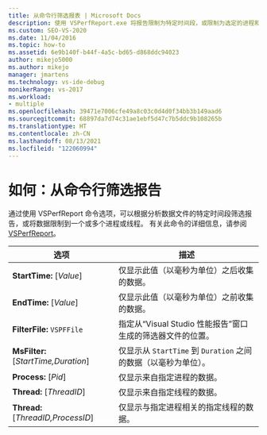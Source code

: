 ```yaml
---
title: 从命令行筛选报表 | Microsoft Docs
description: 使用 VSPerfReport.exe 将报告限制为特定时间段，或限制为选定的进程和线程。 本文列出了选项，并提供了说明。
ms.custom: SEO-VS-2020
ms.date: 11/04/2016
ms.topic: how-to
ms.assetid: 6e9b140f-b44f-4a5c-bd65-d868ddc94023
author: mikejo5000
ms.author: mikejo
manager: jmartens
ms.technology: vs-ide-debug
monikerRange: vs-2017
ms.workload:
- multiple
ms.openlocfilehash: 39471e7006cfe49a8c03c0d4d0f34bb3b149aad6
ms.sourcegitcommit: 68897da7d74c31ae1ebf5d47c7b5ddc9b108265b
ms.translationtype: HT
ms.contentlocale: zh-CN
ms.lasthandoff: 08/13/2021
ms.locfileid: "122060994"
---
```

# <a name="how-to-filter-reports-from-the-command-line"></a>如何：从命令行筛选报告
通过使用 VSPerfReport 命令选项，可以根据分析数据文件的特定时间段筛选报告，或将数据限制到一个或多个进程或线程。 有关此命令的详细信息，请参阅 [VSPerfReport](../profiling/vsperfreport.md)。

|选项|描述|
|-------------|-----------------|
|**StartTime:** [*Value*]|仅显示此值（以毫秒为单位）之后收集的数据。|
|**EndTime:** [*Value*]|仅显示此值（以毫秒为单位）之前收集的数据。|
|**FilterFile:** `VSPFFile`|指定从“Visual Studio 性能报告”窗口生成的筛选器文件的位置。|
|**MsFilter:** [*StartTime,Duration*]|仅显示从 `StartTime` 到 `Duration` 之间的数据（以毫秒为单位）。|
|**Process:** [*Pid*]|仅显示来自指定进程的数据。|
|**Thread:** [*ThreadID*]|仅显示来自指定线程的数据。|
|**Thread:** [*ThreadID,ProcessID*]|仅显示与指定进程相关的指定线程的数据。|
